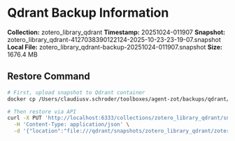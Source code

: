 # Qdrant Backup Information

**Collection:** zotero_library_qdrant
**Timestamp:** 20251024-011907
**Snapshot:** zotero_library_qdrant-4127038390122124-2025-10-23-23-19-07.snapshot
**Local File:** zotero_library_qdrant-backup-20251024-011907.snapshot
**Size:** 1676.4 MB

## Restore Command

```bash
# First, upload snapshot to Qdrant container
docker cp /Users/claudiusv.schroder/toolboxes/agent-zot/backups/qdrant/zotero_library_qdrant-backup-20251024-011907.snapshot <container>:/qdrant/snapshots/zotero_library_qdrant/

# Then restore via API
curl -X PUT 'http://localhost:6333/collections/zotero_library_qdrant/snapshots/recover' \
  -H 'Content-Type: application/json' \
  -d '{"location":"file:///qdrant/snapshots/zotero_library_qdrant/zotero_library_qdrant-backup-20251024-011907.snapshot"}'
```
